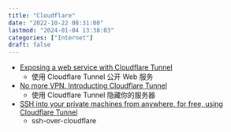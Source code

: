```yaml
---
title: "Cloudflare"
date: "2022-10-22 08:31:00"
lastmod: "2024-01-04 13:38:03"
categories: ["Internet"]
draft: false
---
```


-   [Exposing a web service with Cloudflare Tunnel](https://erisa.dev/exposing-a-web-service-with-cloudflare-tunnel/)
    -   使用 Cloudflare Tunnel 公开 Web 服务
-   [No more VPN. Introducting Cloudflare Tunnel](https://www.sakowi.cz/blog/cloudflared-docker-compose-tutorial)
    -   使用 Cloudflare Tunnel 隐藏你的服务器
-   [SSH into your private machines from anywhere, for free, using Cloudflare Tunnel](https://orth.uk/ssh-over-cloudflare/)
    -   ssh-over-cloudflare